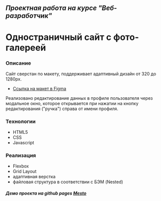 ## *Проектная работа на курсе "Веб-разработчик"*

# Одностраничный сайт с фото-галереей

### Описание

Сайт сверстан по макету, поддерживает адаптивный дизайн от 320 до 1280px.

* [Ссылка на макет в Figma](https://www.figma.com/file/2cn9N9jSkmxD84oJik7xL7/JavaScript.-Sprint-4?node-id=0%3A1)

Реализовано редактирование данных в профиле пользователя через модальное окно, которое открывается при нажатии на кнопку редактирования ("ручка") справа от имени профиля.

### Teхнологии

- HTML5
- CSS
- Javascript

### Реализация

- Flexbox
- Grid Layout
- адаптивная верстка
- файловая структура в соответствии с БЭМ (Nested)

##### Демо проекта на github pages [Mesto](https://elenashipkova.github.io/mesto/)

